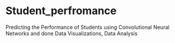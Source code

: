 # Student_perfromance

Predicting the Performance of Students using Convolutional Neural Networks and done Data Visualizations, Data Analysis
